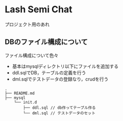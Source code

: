 # Lash Semi Chat
プロジェクト用のあれ

## DBのファイル構成について
ファイル構成について色々
- 基本はmysqlディレクトリ以下にファイルを追加する
- ddl.sqlでDB，テーブルの定義を行う
- dml.sqlでテストデータの登録なり，crudを行う

```
.
├── README.md
├── mysql
    └── init.d
        ├── ddl.sql // db作ってテーブル作る
        └── dml.sql // テストデータのセット
```
